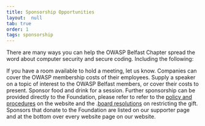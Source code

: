 ```yaml
---
title: Sponsorship Opportunities
layout:  null
tab: true
order: 1
tags: sponsorship
---
```


There are many ways you can help the OWASP Belfast Chapter spread the word about computer security and secure coding. Including the following:

If you have a room available to hold a meeting, let us know.
Companies can cover the OWASP membership costs of their employees.
Supply a speaker on a topic of interest to the OWASP Belfast members, or cover their costs to present.
Sponsor food and drink for a session.
Further sponsorship can be provided directly to the Foundation, please refer to refer to the [policy and procedures](/www-policy/) on the website and the .[board resolutions](/www-board/) on restricting the gift.
Sponsors that donate to the Foundation are listed on our supporter page and at the bottom over every website page on our website.
